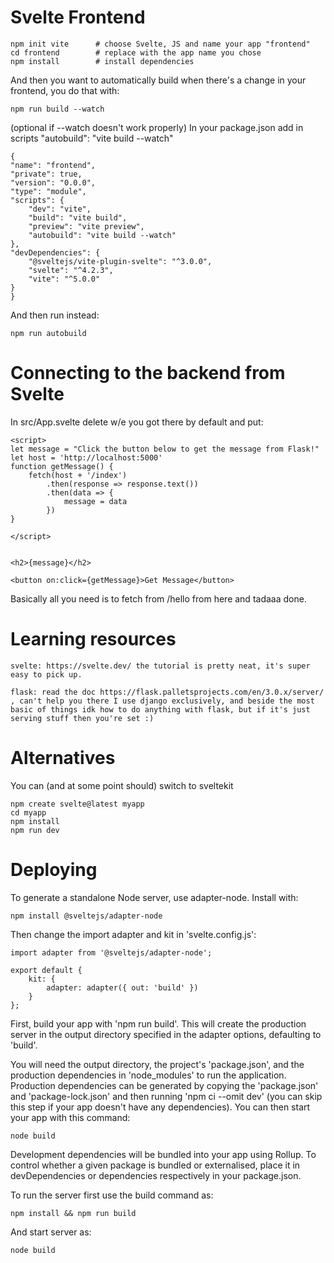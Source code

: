 # Svelte Frontend

    npm init vite      # choose Svelte, JS and name your app "frontend" 
    cd frontend        # replace with the app name you chose
    npm install        # install dependencies

And then you want to automatically build when there's a change in your frontend, you do that with:

    npm run build --watch

(optional if --watch doesn't work properly) In your package.json add in scripts "autobuild": "vite build --watch"

    {
    "name": "frontend",
    "private": true,
    "version": "0.0.0",
    "type": "module",
    "scripts": {
        "dev": "vite",
        "build": "vite build",
        "preview": "vite preview",
        "autobuild": "vite build --watch"
    },
    "devDependencies": {
        "@sveltejs/vite-plugin-svelte": "^3.0.0",
        "svelte": "^4.2.3",
        "vite": "^5.0.0"
    }
    }

And then run instead:

    npm run autobuild


# Connecting to the backend from Svelte

In src/App.svelte delete w/e you got there by default and put:


    <script>
    let message = "Click the button below to get the message from Flask!"
    let host = 'http://localhost:5000'
    function getMessage() {
        fetch(host + '/index')
            .then(response => response.text())
            .then(data => {
                message = data
            })
    }

    </script>


    <h2>{message}</h2>

    <button on:click={getMessage}>Get Message</button>

Basically all you need is to fetch from /hello from here and tadaaa done.


# Learning resources

    svelte: https://svelte.dev/ the tutorial is pretty neat, it's super easy to pick up.

    flask: read the doc https://flask.palletsprojects.com/en/3.0.x/server/ , can't help you there I use django exclusively, and beside the most basic of things idk how to do anything with flask, but if it's just serving stuff then you're set :)


# Alternatives

You can (and at some point should) switch to sveltekit

    npm create svelte@latest myapp
    cd myapp
    npm install
    npm run dev


# Deploying

To generate a standalone Node server, use adapter-node.
Install with:

    npm install @sveltejs/adapter-node

Then change the import adapter and kit in 'svelte.config.js':

    import adapter from '@sveltejs/adapter-node';

    export default {
        kit: {
            adapter: adapter({ out: 'build' })
        }
    };

First, build your app with 'npm run build'. This will create the production server in the output directory specified in the adapter options, defaulting to 'build'.

You will need the output directory, the project's 'package.json', and the production dependencies in 'node_modules' to run the application. Production dependencies can be generated by copying the 'package.json' and 'package-lock.json' and then running 'npm ci --omit dev' (you can skip this step if your app doesn't have any dependencies). You can then start your app with this command:

    node build

Development dependencies will be bundled into your app using Rollup. To control whether a given package is bundled or externalised, place it in devDependencies or dependencies respectively in your package.json.

To run the server first use the build command as:

    npm install && npm run build

And start server as:

    node build
    